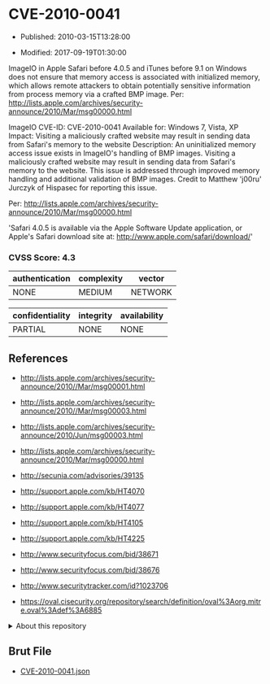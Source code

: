 # CVE-2010-0041

- Published: 2010-03-15T13:28:00

- Modified: 2017-09-19T01:30:00

ImageIO in Apple Safari before 4.0.5 and iTunes before 9.1 on Windows does not ensure that memory access is associated with initialized memory, which allows remote attackers to obtain potentially sensitive information from process memory via a crafted BMP image. Per:   http://lists.apple.com/archives/security-announce/2010/Mar/msg00000.html


ImageIO
CVE-ID:  CVE-2010-0041
Available for:  Windows 7, Vista, XP
Impact:  Visiting a maliciously crafted website may result in sending
data from Safari's memory to the website
Description:  An uninitialized memory access issue exists in
ImageIO's handling of BMP images. Visiting a maliciously crafted
website may result in sending data from Safari's memory to the
website. This issue is addressed through improved memory handling and
additional validation of BMP images. Credit to Matthew 'j00ru'
Jurczyk of Hispasec for reporting this issue.

 Per: http://lists.apple.com/archives/security-announce/2010/Mar/msg00000.html

'Safari 4.0.5 is available via the Apple Software Update application,
or Apple's Safari download site at:
http://www.apple.com/safari/download/'

### CVSS Score: **4.3**

| authentication | complexity | vector |
| --- | --- | --- |
| NONE | MEDIUM | NETWORK |

| confidentiality | integrity | availability |
| --- | --- | --- |
| PARTIAL | NONE | NONE |

## References

* http://lists.apple.com/archives/security-announce/2010//Mar/msg00001.html

* http://lists.apple.com/archives/security-announce/2010//Mar/msg00003.html

* http://lists.apple.com/archives/security-announce/2010/Jun/msg00003.html

* http://lists.apple.com/archives/security-announce/2010/Mar/msg00000.html

* http://secunia.com/advisories/39135

* http://support.apple.com/kb/HT4070

* http://support.apple.com/kb/HT4077

* http://support.apple.com/kb/HT4105

* http://support.apple.com/kb/HT4225

* http://www.securityfocus.com/bid/38671

* http://www.securityfocus.com/bid/38676

* http://www.securitytracker.com/id?1023706

* https://oval.cisecurity.org/repository/search/definition/oval%3Aorg.mitre.oval%3Adef%3A6885

<details>
<summary>About this repository</summary> 

  This repository is part of the project [Live Hack CVE](https://github.com/Live-Hack-CVE). Main website can be found [www.live-hack.org](https://www.live-hack.org) 
  
  Made by [Sn0wAlice](https://github.com/Sn0wAlice) for the people that care about security and need to have a feed of the latest CVEs. Hope you enjoy it, don't forget to star the repo and follow me on [Twitter](https://twitter.com/Sn0wAlice) and [Github](https://github.com/Sn0wAlice). And that is my [personnal website](https://www.alice-snow.me/)

  - [Home Page](https://github.com/Live-Hack-CVE)
  - [Framework](https://github.com/Live-Hack-CVE/cve-framework)
  - [CVE database](https://github.com/Live-Hack-CVE/full_database)
  - [Changelog](https://github.com/Live-Hack-CVE/Changelog)
</details>

## Brut File

* [CVE-2010-0041.json](https://raw.githubusercontent.com/Live-Hack-CVE/full_database/main/cves/2010/CVE-2010-0041.json)


